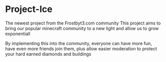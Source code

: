 # Project-Ice
The newest project from the Frostbyt3.com community
This project aims to bring our popular minecraft community to a new light and allow us to grow exponentiall

By implementing this into the community, everyone can have more fun, have even more friends join them, plus allow easier moderation to protect your hard earned diamonds and buildings
